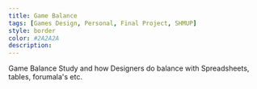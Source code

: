 ```yaml
---
title: Game Balance
tags: [Games Design, Personal, Final Project, SHMUP]
style: border
color: #2A2A2A
description: 
---
```


Game Balance Study and how Designers do balance with Spreadsheets, tables, forumala's etc.